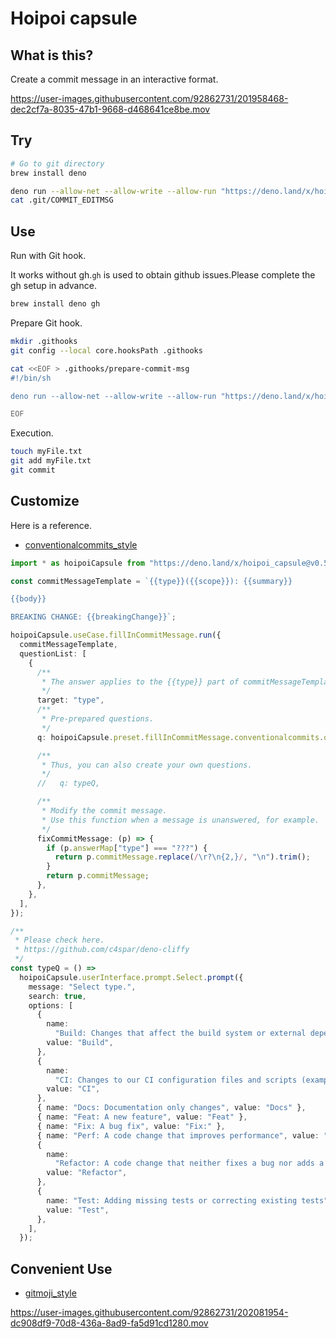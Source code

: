 # Hoipoi capsule

## What is this?

Create a commit message in an interactive format.

https://user-images.githubusercontent.com/92862731/201958468-dec2cf7a-8035-47b1-9668-d468641ce8be.mov

## Try

```bash
# Go to git directory
brew install deno

deno run --allow-net --allow-write --allow-run "https://deno.land/x/hoipoi_capsule/demo/fill_in_commit_message/conventionalcommits_style.ts?source"
cat .git/COMMIT_EDITMSG
```

## Use

Run with Git hook.

It works without gh.`gh` is used to obtain github issues.Please complete the gh
setup in advance.

```bash
brew install deno gh
```

Prepare Git hook.

```bash
mkdir .githooks
git config --local core.hooksPath .githooks

cat <<EOF > .githooks/prepare-commit-msg
#!/bin/sh

deno run --allow-net --allow-write --allow-run "https://deno.land/x/hoipoi_capsule/demo/fill_in_commit_message/conventionalcommits_style.ts?source"

EOF
```

Execution.

```bash
touch myFile.txt
git add myFile.txt
git commit
```

## Customize

Here is a reference.

- [conventionalcommits_style](https://github.com/bird-studio/hoipoi_capsule/blob/main/demo/fill_in_commit_message/conventionalcommits_style.ts)

```ts
import * as hoipoiCapsule from "https://deno.land/x/hoipoi_capsule@v0.5.0/mod.ts";

const commitMessageTemplate = `{{type}}({{scope}}): {{summary}}

{{body}}

BREAKING CHANGE: {{breakingChange}}`;

hoipoiCapsule.useCase.fillInCommitMessage.run({
  commitMessageTemplate,
  questionList: [
    {
      /**
       * The answer applies to the {{type}} part of commitMessageTemplate.
       */
      target: "type",
      /**
       * Pre-prepared questions.
       */
      q: hoipoiCapsule.preset.fillInCommitMessage.conventionalcommits.qMap.type,

      /**
       * Thus, you can also create your own questions.
       */
      //   q: typeQ,

      /**
       * Modify the commit message.
       * Use this function when a message is unanswered, for example.
       */
      fixCommitMessage: (p) => {
        if (p.answerMap["type"] === "???") {
          return p.commitMessage.replace(/\r?\n{2,}/, "\n").trim();
        }
        return p.commitMessage;
      },
    },
  ],
});

/**
 * Please check here.
 * https://github.com/c4spar/deno-cliffy
 */
const typeQ = () =>
  hoipoiCapsule.userInterface.prompt.Select.prompt({
    message: "Select type.",
    search: true,
    options: [
      {
        name:
          "Build: Changes that affect the build system or external dependencies (example scopes: gulp, broccoli, npm)",
        value: "Build",
      },
      {
        name:
          "CI: Changes to our CI configuration files and scripts (examples: CircleCi, SauceLabs)",
        value: "CI",
      },
      { name: "Docs: Documentation only changes", value: "Docs" },
      { name: "Feat: A new feature", value: "Feat" },
      { name: "Fix: A bug fix", value: "Fix:" },
      { name: "Perf: A code change that improves performance", value: "Perf" },
      {
        name:
          "Refactor: A code change that neither fixes a bug nor adds a feature",
        value: "Refactor",
      },
      {
        name: "Test: Adding missing tests or correcting existing tests",
        value: "Test",
      },
    ],
  });
```

## Convenient Use

- [gitmoji_style](https://github.com/bird-studio/hoipoi_capsule/blob/main/demo/fill_in_commit_message/gitmoji_style.ts)

https://user-images.githubusercontent.com/92862731/202081954-dc908df9-70d8-436a-8ad9-fa5d91cd1280.mov
